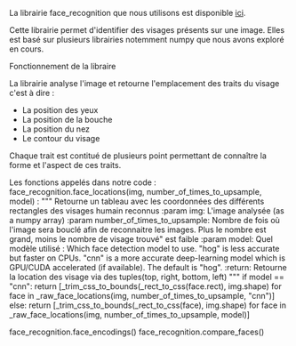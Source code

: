 La librairie face_recognition que nous utilisons est disponible [ici](https://github.com/ageitgey/face_recognition).

Cette librairie permet d'identifier des visages présents sur une image. Elles est basé sur plusieurs librairies notemment numpy que nous avons exploré en cours.

Fonctionnement de la libraire

La librairie analyse l'image et retourne l'emplacement des traits du visage c'est à dire :
- La position des yeux
- La position de la bouche
- La position du nez
- Le contour du visage

Chaque trait est contitué de plusieurs point permettant de connaître la forme et l'aspect de ces traits.

Les fonctions appelés dans notre code :
  face_recognition.face_locations(img, number_of_times_to_upsample, model) : 
   """
    Retourne un tableau avec les coordonnées des différents rectangles des visages humain reconnus
    :param img: L'image analysée (as a numpy array)
    :param number_of_times_to_upsample: Nombre de fois où l'image sera bouclé afin de reconnaitre les images. 
                                        Plus le nombre est grand, moins le nombre de visage trouvé" est faible
    :param model: Quel modèle utilisé : Which face detection model to use. "hog" is less accurate but faster on CPUs. "cnn" is a more accurate
                  deep-learning model which is GPU/CUDA accelerated (if available). The default is "hog".
    :return: Retourne la location des visage via des tuples(top, right, bottom, left) 
    """
    if model == "cnn":
        return [_trim_css_to_bounds(_rect_to_css(face.rect), img.shape) for face in _raw_face_locations(img,                                  number_of_times_to_upsample, "cnn")]
    else:
        return [_trim_css_to_bounds(_rect_to_css(face), img.shape) for face in _raw_face_locations(img,                                       number_of_times_to_upsample, model)]
        
   
  face_recognition.face_encodings()
  face_recognition.compare_faces()
